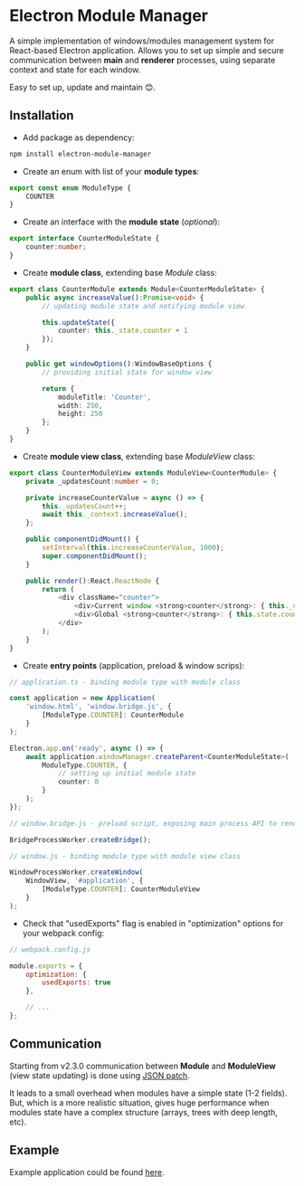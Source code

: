 # Electron Module Manager

A simple implementation of windows/modules management system for React-based Electron application.
Allows you to set up simple and secure communication between **main** and **renderer** processes, using separate context and state for each window.

Easy to set up, update and maintain 😊.

## Installation

- Add package as dependency:

```bash
npm install electron-module-manager
```

- Create an enum with list of your **module types**:

```typescript
export const enum ModuleType {
    COUNTER
}
```

- Create an interface with the **module state** (_optional_):

```typescript
export interface CounterModuleState {
    counter:number;
}
```

- Create **module class**, extending base _Module_ class:

```typescript
export class CounterModule extends Module<CounterModuleState> {
    public async increaseValue():Promise<void> {
        // updating module state and notifying module view

        this.updateState({
            counter: this._state.counter + 1
        });
    }

    public get windowOptions():WindowBaseOptions {
        // providing initial state for window view

        return {
            moduleTitle: 'Counter',
            width: 250,
            height: 250
        };
    }
}
```

- Create **module view class**, extending base _ModuleView_ class:

```typescript jsx
export class CounterModuleView extends ModuleView<CounterModule> {
    private _updatesCount:number = 0;

    private increaseCounterValue = async () => {
        this._updatesCount++;
        await this._context.increaseValue();
    };

    public componentDidMount() {
        setInterval(this.increaseCounterValue, 1000);
        super.componentDidMount();
    }

    public render():React.ReactNode {
        return (
            <div className="counter">
                <div>Current window <strong>counter</strong>: { this._updatesCount }</div>
                <div>Global <strong>counter</strong>: { this.state.counter }</div>
            </div>
        );
    }
}
```

- Create **entry points** (application, preload & window scrips):

```typescript
// application.ts - binding module type with module class

const application = new Application(
    'window.html', 'window.bridge.js', {
        [ModuleType.COUNTER]: CounterModule
    }
);

Electron.app.on('ready', async () => {
    await application.windowManager.createParent<CounterModuleState>(
        ModuleType.COUNTER, {
            // setting up initial module state
            counter: 0
        }
    );
});
```

```typescript
// window.bridge.js - preload script, exposing main process API to renderer 

BridgeProcessWorker.createBridge();
```

```typescript
// window.js - binding module type with module view class

WindowProcessWorker.createWindow(
    WindowView, '#application', {
        [ModuleType.COUNTER]: CounterModuleView
    }
);
```

- Check that "usedExports" flag is enabled in "optimization" options for your webpack config:

```javascript
// webpack.config.js

module.exports = {
    optimization: {
        usedExports: true
    },

    // ...
};
```

## Communication

Starting from v2.3.0 communication between **Module** and **ModuleView** (view state updating) is done using [JSON patch](https://www.npmjs.com/package/fast-json-patch).

It leads to a small overhead when modules have a simple state (1-2 fields). But, which is a more realistic situation, gives huge performance when modules state have a complex structure (arrays, trees with deep length, etc).

## Example

Example application could be found [here](https://github.com/dmn-chumak/electron-module-manager/tree/master/example).
